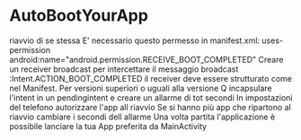 # AutoBootYourApp
riavvio di se stessa 
E' necessario questo permesso in manifest.xml: uses-permission android:name="android.permission.RECEIVE_BOOT_COMPLETED" 
Creare un receiver broadcast per intercettare il messaggio broadcast :Intent.ACTION_BOOT_COMPLETED
il receiver deve essere strutturato come nel Manifest.
Per versioni superiori o uguali alla versione Q incapsulare l'intent in un pendingintent e creare un allarme di tot secondi
In impostazioni del telefono autorizzare l'app all riavvio
Se si hanno più app che ripartono al riavvio cambiare i secondi dell allarme
Una volta partita l'applicazione è possibile lanciare la tua App preferita da MainActivity 
